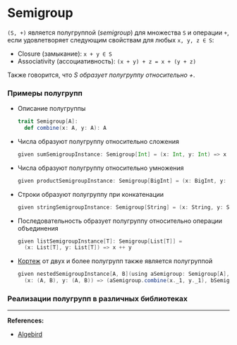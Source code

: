 # Semigroup

`(S, +)` является полугруппой (_semigroup_) для множества `S` и операции `+`, 
если удовлетворяет следующим свойствам для любых `x, y, z ∈ S`:
- Closure (замыкание): `x + y ∈ S`
- Associativity (ассоциативность): `(x + y) + z = x + (y + z)`

Также говорится, что _S образует полугруппу относительно +_.


### Примеры полугрупп

- Описание полугруппы
  ```scala
  trait Semigroup[A]:
    def combine(x: A, y: A): A
  ```

- Числа образуют полугруппу относительно сложения
  ```scala
  given sumSemigroupInstance: Semigroup[Int] = (x: Int, y: Int) => x + y
  ```

- Числа образуют полугруппу относительно умножения
  ```scala
  given productSemigroupInstance: Semigroup[BigInt] = (x: BigInt, y: BigInt) => x * y
  ```
  
- Строки образуют полугруппу при конкатенации
  ```scala
  given stringSemigroupInstance: Semigroup[String] = (x: String, y: String) => x + y
  ```

- Последовательность образует полугруппу относительно операции объединения
  ```scala
  given listSemigroupInstance[T]: Semigroup[List[T]] =
    (x: List[T], y: List[T]) => x ++ y
  ```

- [Кортеж](../../scala/collections/tuple.md) от двух и более полугрупп также является полугруппой
  ```scala
  given nestedSemigroupInstance[A, B](using aSemigroup: Semigroup[A], bSemigroup: Semigroup[B]): Semigroup[(A, B)] =
    (x: (A, B), y: (A, B)) => (aSemigroup.combine(x._1, y._1), bSemigroup.combine(x._2, y._2))
  ```

### Реализации полугрупп в различных библиотеках



---

**References:**
- [Algebird](https://twitter.github.io/algebird/typeclasses/semigroup.html)
